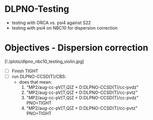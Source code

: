 # DLPNO-Testing 
- testing with ORCA vs. psi4 against S22
- testing with psi4 on NBC10 for dispersion correction

# Objectives - Dispersion correction
[!./plots/dlpno_nbc10_testing_violin.jpg]
- [ ] Finish TIGHT
- [ ] run DLPNO-CCSD(T)/CBS: 
    - does that mean:
       1. "MP2/aug-cc-pV[T,Q]Z + D:DLPNO-CCSD(T)/cc-pvdz"
       2. "MP2/aug-cc-pV[T,Q]Z + D:DLPNO-CCSD(T)/cc-pvtz"
       3. "MP2/aug-cc-pV[T,Q]Z + D:DLPNO-CCSD(T)/cc-pvdz" PNO=TIGHT
       4. "MP2/aug-cc-pV[T,Q]Z + D:DLPNO-CCSD(T)/cc-pvtz" PNO=TIGHT
